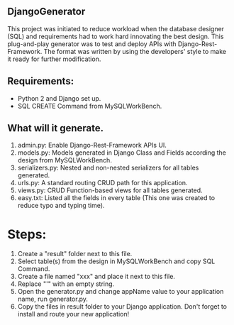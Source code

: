 ## DjangoGenerator
This project was initiated to reduce workload when the database designer (SQL) and requirements had to work hard innovating the best design. This plug-and-play generator was to test and deploy APIs with Django-Rest-Framework. The format was written by using the developers' style to make it ready for further modification.

## Requirements:
* Python 2 and Django set up.
* SQL CREATE Command from MySQLWorkBench.

## What will it generate.
1. admin.py: Enable Django-Rest-Framework APIs UI.
2. models.py: Models generated in Django Class and Fields according the design from MySQLWorkBench.
3. serializers.py: Nested and non-nested serializers for all tables generated.
4. urls.py: A standard routing CRUD path for this application.
5. views.py: CRUD Function-based views for all tables generated.
6. easy.txt: Listed all the fields in every table (This one was created to reduce typo and typing time).

# Steps:
1. Create a "result" folder next to this file.
2. Select table(s) from the design in MySQLWorkBench and copy SQL Command.
3. Create a file named "xxx" and place it next to this file.
4. Replace "'" with an empty string.
5. Open the generator.py and change appName value to your application name, run generator.py.
6. Copy the files in result folder to your Django application. Don't forget to install and route your new application!
